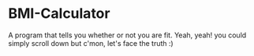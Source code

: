 # BMI-Calculator #
A program that tells you whether or not you are fit. Yeah, yeah! you could simply scroll down but c'mon, let's face the truth :)
